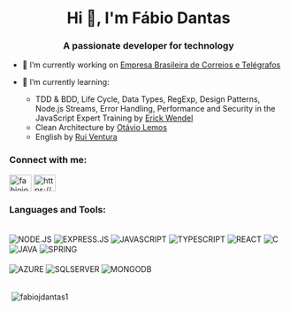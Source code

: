 <h1 align="center">Hi 👋, I'm Fábio Dantas</h1>
<h3 align="center">A passionate developer for technology</h3>

- 🔭 I’m currently working on [Empresa Brasileira de Correios e Telégrafos](https://www.correios.com.br/)

- 🌱 I’m currently learning: 
    - TDD & BDD, Life Cycle, Data Types, RegExp, Design Patterns, Node.js Streams, Error Handling, Performance and Security in the JavaScript Expert Training by [Erick Wendel](https://cursos.erickwendel.com.br/)
    - Clean Architecture by [Otávio Lemos](https://thewisedev.com.br/)
    - English by [Rui Ventura](https://www.venturacursos.com.br/)

<h3 align="left">Connect with me:</h3>
<p align="left">
<a href="https://linkedin.com/in/fabiojosedantas" target="blank"><img align="center" src="https://raw.githubusercontent.com/rahuldkjain/github-profile-readme-generator/master/src/images/icons/Social/linked-in-alt.svg" alt="fabiojosedantas" height="30" width="40" /></a>
<a href="https://www.instagram.com/fjdantas/" target="blank"><img align="center" src="https://raw.githubusercontent.com/rahuldkjain/github-profile-readme-generator/master/src/images/icons/Social/instagram.svg" alt="https://www.instagram.com/fjdantas/" height="30" width="40" /></a>
</p>

<h3 align="left">Languages and Tools:</h3>
<div style="display: inline_block"><br/>
    <img align="center" alt="NODE.JS" src="https://img.shields.io/badge/Node.js-43853D?style=for-the-badge&logo=node.js&logoColor=white"/>
    <img align="center" alt="EXPRESS.JS" src="https://img.shields.io/badge/Express.js-404D59?style=for-the-badge"/>
    <img align="center" alt="JAVASCRIPT" src="https://img.shields.io/badge/JavaScript-F7DF1E?style=for-the-badge&logo=javascript&logoColor=black"/>
    <img align="center" alt="TYPESCRIPT" src="https://img.shields.io/badge/TypeScript-007ACC?style=for-the-badge&logo=typescript&logoColor=white"/>
    <img align="center" alt="REACT" src="https://img.shields.io/badge/React-20232A?style=for-the-badge&logo=react&logoColor=61DAFB"/>
    <img align="center" alt="C" src="https://img.shields.io/badge/C-00599C?style=for-the-badge&logo=c&logoColor=white"/>
    <img align="center" alt="JAVA" src="https://img.shields.io/badge/Java-ED8B00?style=for-the-badge&logo=java&logoColor=white"/>
    <img align="center" alt="SPRING" src="https://img.shields.io/badge/Spring-6DB33F?style=for-the-badge&logo=spring&logoColor=white"/>
</div>
<div style="display: inline_block"><br/>
    <img align="center" alt="AZURE" src="https://img.shields.io/badge/Microsoft_Azure-0089D6?style=for-the-badge&logo=microsoft-azure&logoColor=white"/>
    <img align="center" alt="SQLSERVER" src="https://img.shields.io/badge/Microsoft_SQL_Server-CC2927?style=for-the-badge&logo=microsoft-sql-server&logoColor=white"/>
    <img align="center" alt="MONGODB" src="https://img.shields.io/badge/MongoDB-4EA94B?style=for-the-badge&logo=mongodb&logoColor=white"/>    
</div>
<br/>
<p>&nbsp;<img align="center" src="https://github-readme-stats.vercel.app/api?username=fabiojdantas1&show_icons=true&theme=dark&locale=en" alt="fabiojdantas1" /></p>



<!--
From https://rahuldkjain.github.io/gh-profile-readme-generator/

